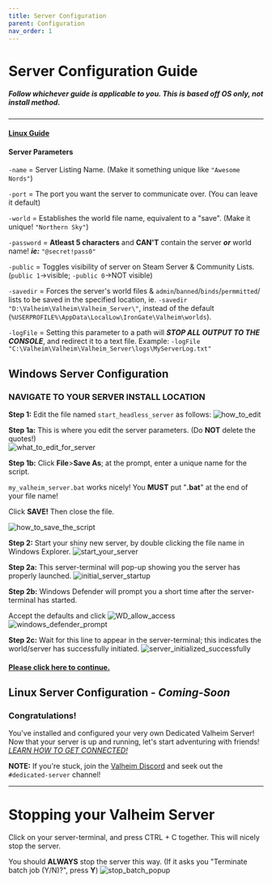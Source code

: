 ```yaml
---
title: Server Configuration
parent: Configuration
nav_order: 1
---
```

# Server Configuration Guide
##### *Follow whichever guide is applicable to you. This is based off OS only, not install method*.

---
#### [Linux Guide](https://valheim-server-help.github.io/howConfigServer/#linux-server-configuration)

#### **Server Parameters**
`-name` = Server Listing Name. (Make it something unique like `"Awesome Nords"`)

`-port` = The port you want the server to communicate over. (You can leave it default)

`-world` = Establishes the world file name, equivalent to a "save". (Make it unique! `"Northern Sky"`)

`-password` = **Atleast 5 characters** and **CAN'T** contain the server **_or_** world name! **_ie:_** `"@secret!pass0"`

`-public` = Toggles visibility of server on Steam Server & Community Lists. (`public 1`->visible; `-public 0`->NOT visible)

`-savedir` = Forces the server's world files & `admin`/`banned`/`binds`/`permmitted`/ lists to be saved in the specified location, ie. `-savedir "D:\Valheim\Valheim\Valheim_Server\"`, instead of the default (`%USERPROFILE%\AppData\LocalLow\IronGate\Valheim\worlds`).

`-logFile` = Setting this parameter to a path will **_STOP ALL OUTPUT TO THE CONSOLE_**, and redirect it to a text file.
Example: `-logFile "C:\Valheim\Valheim\Valheim_Server\logs\MyServerLog.txt"`


## Windows Server Configuration
### NAVIGATE TO YOUR SERVER INSTALL LOCATION
**Step 1:** Edit the file named `start_headless_server` as follows:
![how_to_edit](../assets/configServers/edit_script.png)

**Step 1a:** This is where you edit the server parameters. (Do **NOT** delete the quotes!)  
![what_to_edit_for_server](../assets/configServers/what_to_edit.png)

**Step 1b:** Click **File**>**Save As**; at the prompt, enter a unique name for the script.

`my_valheim_server.bat` works nicely! You **MUST** put "**.bat**" at the end of your file name!

Click **SAVE!** Then close the file.

![how_to_save_the_script](../assets/configServers/how_to_save.png)

**Step 2:** Start your shiny new server, by double clicking the file name in Windows Explorer.
![start_your_server](../assets/configServers/start_your_server.png)

**Step 2a:** This server-terminal will pop-up showing you the server has properly launched.
![initial_server_startup](../assets/configServers/server_startup.png)

**Step 2b:** Windows Defender will prompt you a short time after the server-terminal has started.

Accept the defaults and click ![WD_allow_access](../assets/configServers/wd_allow_access.png)
![windows_defender_prompt](../assets/configServers/windows_defender.png)

**Step 2c:** Wait for this line to appear in the server-terminal; this indicates the world/server has successfully initiated.
![server_initialized_successfully](../assets/configServers/server_success.png)

#### **[Please click here to continue.](https://valheim-server-help.github.io//howConfigServer/#congratulations)** 

## Linux Server Configuration - *Coming-Soon*


### Congratulations!
You've installed and configured your very own Dedicated Valheim Server!  
Now that your server is up and running, let's start adventuring with friends!
_[LEARN HOW TO GET CONNECTED!](https://valheim-server-help.github.io/howToConnect/#how-to-connect-to-a-valheim-dedicated-server)_


**NOTE:** If you're stuck, join the [Valheim Discord](https://discord.com/invite/valheim) and seek out the `#dedicated-server` channel!

---
# Stopping your Valheim Server

Click on your server-terminal, and press CTRL + C together. This will nicely stop the server.

You should **ALWAYS** stop the server this way. (If it asks you "Terminate batch job (Y/N)?", press **Y**)
![stop_batch_popup](../assets/configServers/stop_server.png)
